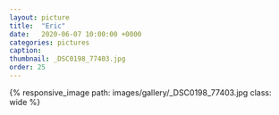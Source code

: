 ```yaml
---
layout: picture
title:  "Eric"
date:   2020-06-07 10:00:00 +0000
categories: pictures
caption: 
thumbnail: _DSC0198_77403.jpg
order: 25
---
```

{% responsive_image path: images/gallery/_DSC0198_77403.jpg class: wide %}
